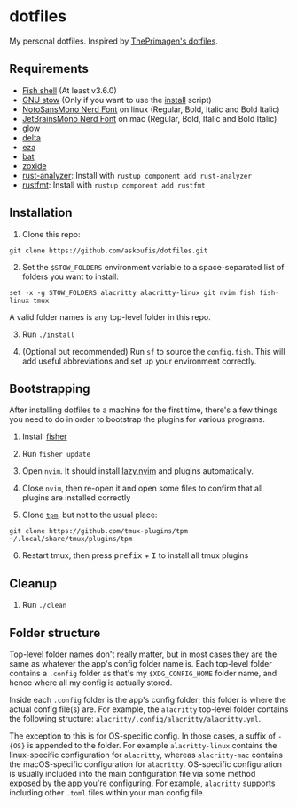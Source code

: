 # dotfiles

My personal dotfiles.
Inspired by [ThePrimagen's dotfiles].

[theprimagen's dotfiles]: https://github.com/ThePrimeagen/.dotfiles

## Requirements

- [Fish shell] (At least v3.6.0)
- [GNU stow] (Only if you want to use the [install] script)
- [NotoSansMono Nerd Font][nerd fonts] on linux (Regular, Bold, Italic and Bold Italic)
- [JetBrainsMono Nerd Font][nerd fonts] on mac (Regular, Bold, Italic and Bold Italic)
- [glow]
- [delta]
- [eza]
- [bat]
- [zoxide]
- [rust-analyzer]: Install with `rustup component add rust-analyzer`
- [rustfmt]: Install with `rustup component add rustfmt`

[fish shell]: https://fishshell.com/
[gnu stow]: https://www.gnu.org/software/stow/
[install]: ./install
[nerd fonts]: https://www.nerdfonts.com/font-downloads
[glow]: https://github.com/charmbracelet/glow
[delta]: https://github.com/dandavison/delta
[eza]: https://github.com/SEEK-Jobs/metropolis/pull/3248
[bat]: https://github.com/SEEK-Jobs/metropolis/pull/3248
[zoxide]: https://github.com/ajeetdsouza/zoxide
[rust-analyzer]: https://github.com/rust-lang/rust-analyzer
[rustfmt]: https://github.com/rust-lang/rustfmt

## Installation

1. Clone this repo:

```fish
git clone https://github.com/askoufis/dotfiles.git
```

2. Set the `$STOW_FOLDERS` environment variable to a space-separated list of folders you want to install:

```fish
set -x -g STOW_FOLDERS alacritty alacritty-linux git nvim fish fish-linux tmux
```

A valid folder names is any top-level folder in this repo.

3. Run `./install`

4. (Optional but recommended) Run `sf` to source the `config.fish`. This will add useful abbreviations and set up your environment correctly.

## Bootstrapping

After installing dotfiles to a machine for the first time, there's a few things you need to do in order to bootstrap the plugins for various programs.

1. Install [fisher]

2. Run `fisher update`

3. Open `nvim`. It should install [lazy.nvim] and plugins automatically.

4. Close `nvim`, then re-open it and open some files to confirm that all plugins are installed correctly

5. Clone [`tpm`], but not to the usual place:

```fish
git clone https://github.com/tmux-plugins/tpm ~/.local/share/tmux/plugins/tpm
```

6. Restart tmux, then press <kbd>prefix</kbd> + <kbd>I</kbd> to install all tmux plugins

[fisher]: https://github.com/jorgebucaran/fisher
[lazy.nvim]: https://github.com/folke/lazy.nvim
[`tpm`]: https://github.com/tmux-plugins/tpm

## Cleanup

1. Run `./clean`

## Folder structure

Top-level folder names don't really matter, but in most cases they are the same as whatever the app's config folder name is.
Each top-level folder contains a `.config` folder as that's my `$XDG_CONFIG_HOME` folder name, and hence where all my config is actually stored.

Inside each `.config` folder is the app's config folder; this folder is where the actual config file(s) are.
For example, the `alacritty` top-level folder contains the following structure: `alacritty/.config/alacritty/alacritty.yml`.

The exception to this is for OS-specific config.
In those cases, a suffix of `-{OS}` is appended to the folder.
For example `alacritty-linux` contains the linux-specific configuration for `alacritty`, whereas `alacritty-mac` contains the macOS-specific configuration for `alacritty`.
OS-specific configuration is usually included into the main configuration file via some method exposed by the app you're configuring.
For example, `alacritty` supports including other `.toml` files within your man config file.
